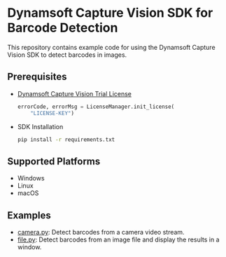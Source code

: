 # Dynamsoft Capture Vision SDK for Barcode Detection
This repository contains example code for using the Dynamsoft Capture Vision SDK to detect barcodes in images.


## Prerequisites
- [Dynamsoft Capture Vision Trial License](https://www.dynamsoft.com/customer/license/trialLicense/?product=dcv&package=cross-platform)
    
    ```python
    errorCode, errorMsg = LicenseManager.init_license(
        "LICENSE-KEY")
    ```
    
- SDK Installation
 
    ```bash
    pip install -r requirements.txt
    ```

## Supported Platforms
- Windows
- Linux
- macOS
    
  
## Examples
- [camera.py](./camera.py): Detect barcodes from a camera video stream.
- [file.py](./file.py): Detect barcodes from an image file and display the results in a window.